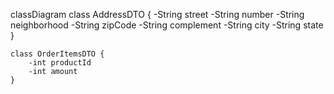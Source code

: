 classDiagram
    class AddressDTO {
        -String street
        -String number
        -String neighborhood
        -String zipCode
        -String complement
        -String city
        -String state
    }

    class OrderItemsDTO {
        -int productId
        -int amount
    }